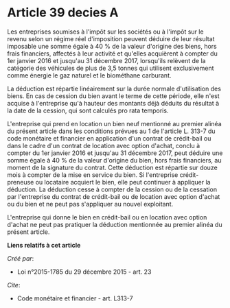 # Article 39 decies A

Les entreprises soumises à l'impôt sur les sociétés ou à l'impôt sur le  revenu selon un régime réel d'imposition peuvent
déduire de leur  résultat imposable une somme égale à 40 % de la valeur d'origine des  biens, hors frais financiers, affectés
à leur activité et qu'elles  acquièrent à compter du 1er janvier 2016 et jusqu'au 31 décembre 2017,  lorsqu'ils relèvent de
la catégorie des véhicules de plus de 3,5 tonnes  qui utilisent exclusivement comme énergie le gaz naturel et le  biométhane
carburant. 

La déduction est répartie  linéairement sur la durée normale d'utilisation des biens. En cas de  cession du bien avant le
terme de cette période, elle n'est acquise à  l'entreprise qu'à hauteur des montants déjà déduits du résultat à la  date de
la cession, qui sont calculés pro rata temporis. 

L'entreprise qui prend en location un bien neuf mentionné au premier  alinéa du présent article dans les conditions prévues
au 1 de l'article  L. 313-7 du code monétaire et financier en application d'un contrat de  crédit-bail ou dans le cadre d'un
contrat de location avec option  d'achat, conclu à compter du 1er janvier 2016 et jusqu'au 31 décembre  2017, peut déduire
une somme égale à 40 % de la valeur d'origine du  bien, hors frais financiers, au moment de la signature du contrat. Cette
déduction est répartie sur douze mois à compter de la mise en service  du bien. Si l'entreprise crédit-preneuse ou locataire
acquiert le bien,  elle peut continuer à appliquer la déduction. La déduction cesse à  compter de la cession ou de la
cessation par l'entreprise du contrat de  crédit-bail ou de location avec option d'achat ou du bien et ne peut pas
s'appliquer au nouvel exploitant. 

L'entreprise  qui donne le bien en crédit-bail ou en location avec option d'achat ne  peut pas pratiquer la déduction
mentionnée au premier alinéa du présent  article.

**Liens relatifs à cet article**

_Créé par_:

  - Loi n°2015-1785 du 29 décembre 2015 - art. 23

_Cite_:

  - Code monétaire et financier - art. L313-7
